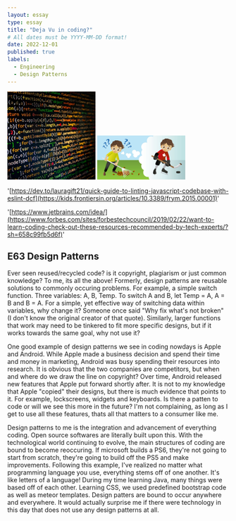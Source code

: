 ```yaml
---
layout: essay
type: essay
title: "Deja Vu in coding?"
# All dates must be YYYY-MM-DD format!
date: 2022-12-01
published: true
labels:
  - Engineering
  - Design Patterns
---
```


<div class="text-center p-4">
  <img width="200px" src="../img/canva-photo-editor-8-7.jpg" class="img-thumbnail" >
  <img width="200px" src="../img/main.jpg" class="img-thumbnail" >
</div>

'[https://dev.to/lauragift21/quick-guide-to-linting-javascript-codebase-with-eslint-dcf](https://kids.frontiersin.org/articles/10.3389/frym.2015.00001)'

'[https://www.jetbrains.com/idea/](https://www.forbes.com/sites/forbestechcouncil/2019/02/22/want-to-learn-coding-check-out-these-resources-recommended-by-tech-experts/?sh=658c99fb5d6f)'



## E63 Design Patterns
Ever seen reused/recycled code? is it copyright, plagiarism or just common knowledge? To me, its all the above! Formerly, design patterns are reusable solutions to commonly occuring problems. For example, a simple switch function. Three variables: A, B, Temp. To switch A and B, let Temp = A, A = B and B = A. For a simple, yet effective way of switching data within variables, why change it? Someone once said "Why fix what's not broken" (I don't know the original creator of that quote). Similarly, larger functions that work may need to be tinkered to fit more specific designs, but if it works towards the same goal, why not use it?

One good example of design patterns we see in coding nowdays is Apple and Android. While Apple made a business decision and spend their time and money in marketing, Android was busy spending their resources into research. It is obvious that the two companies are competitors, but when and where do we draw the line on copyright? Over time, Android released new features that Apple put forward shortly after. It is not to my knowledge that Apple "copied" their designs, but there is much evidence that points to it. For example, lockscreens, widgets and keyboards. Is there a patten to code or will we see this more in the future? I'm not complaining, as long as I get to use all these features, thats all that matters to a consumer like me.

Design patterns to me is the integration and advancement of everything coding. Open source softwares are literally built upon this. With the technological world continuing to evolve, the main structures of coding are bound to become reoccuring. If microsoft builds a PS6, they're not going to start from scratch, they're going to build off the PS5 and make improvements. Following this example, I've realized no matter what programming language you use, everything stems off of one another. It's like letters of a language! During my time learning Java, many things were based off of each other. Learning CSS, we used predefined bootstrap code as well as meteor templates. Design patters are bound to occur anywhere and everywhere. It would actually surprise me if there were technology in this day that does not use any design patterns at all.
